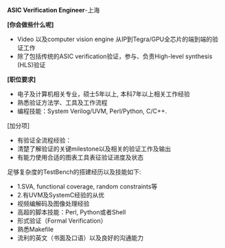 **ASIC Verification Engineer**-上海

**[你会做些什么呢]** 
- Video 以及computer vision engine 从IP到Tegra/GPU全芯片的端到端的验证工作
- 除了包括传统的ASIC verification验证，参与、负责High-level synthesis (HLS)验证

**[职位要求]**
- 电子及计算机相关专业，硕士5年以上, 本科7年以上相关工作经验 
- 熟悉验证方法学、工具及工作流程 
- 编程技能：System Verilog/UVM, Perl/Python, C/C++. 

[加分项] 
- 有验证全流程经验：
- 清楚了解验证的关键milestone以及相关的验证工作及输出
- 有能力使用合适的图表工具表征验证进度及状态 

足够复杂度的TestBench的搭建经历以及技能如下: 
- 1.SVA, functional coverage, random constraints等  
- 2.有UVM及SystemC经验的从优  
- 视频编解码及图像处理经验 
- 高超的脚本技能：Perl, Python或者Shell 
- 形式验证（Formal Verification） 
- 熟悉Makefile 
- 流利的英文（书面及口语）以及良好的沟通能力 


